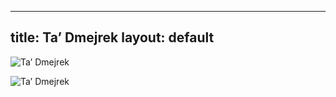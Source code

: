 


---
title: Ta’ Dmejrek
layout: default
---

![Ta’ Dmejrek](http://www.thebestviewpoints.com/wp-content/uploads/2019/03/DJI_0027-Panorama.jpg)

![Ta’ Dmejrek](https://s3-us-west-1.amazonaws.com/peakery-media/images/items/users/cache/ta-dmejrek-2014-09-14-1.JPG.910x680_q95.jpg)